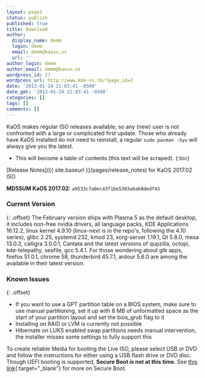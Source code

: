 ```yaml
---
layout: page2
status: publish
published: true
title: Download
author:
  display_name: demm
  login: demm
  email: demm@kaosx.us
  url: ''
author_login: demm
author_email: demm@kaosx.us
wordpress_id: 27
wordpress_url: http://www.kde-os.tk/?page_id=2
date: '2013-01-24 21:03:41 -0500'
date_gmt: '2013-01-24 21:03:41 -0500'
categories: []
tags: []
comments: []
---
```

KaOS makes regular ISO releases available, so any (new) user is not confronted with a large or complicated first update. Those who already have KaOS installed do not need to reinstall, a regular `sudo pacman -Syu` will always give you the latest.

* This will become a table of contents (this text will be scraped).
{:toc}

[Release Notes]({{ site.baseurl }}/pages/release_notes) for KaOS 2017.02 ISO

**MD5SUM KaOS 2017.02:**  `a9533c7a0ec43f1be5303a6ab8dedf43`

### Current Version
{: .offset}
The February version ships with Plasma 5 as the default desktop, it includes non-free nvidia drivers, all language packs, KDE Applications 16.12.2, linux kernel 4.9.10 (linux-next is in the repo's, following the 4.10 series), glibc 2.25, systemd 232, kmod 23, xorg-server 1.19.1, Qt 5.8.0, mesa 13.0.3, calligra 3.0.0.1, Cantata and the latest versions of qupzilla, octopi, kde-telepathy, seafile, gcc 5.4.1.
For those wondering about gtk apps, firefox 51.0.1, chrome 58, thunderbird 45.7.1, ardour 5.6.0 are among the available in their latest version.

### Known Issues
{: .offset}

* If you want to use a GPT partition table on a BIOS system, make sure to use manual partitioning, set it up with 8 MB of unformatted space as the start of your partition layout and set the bios_grub flag to it
* Installing on RAID or LVM is currently not possible
* Hibernate on LUKS enabled swap partitions needs manual intervention, the installer misses some settings to fully support this

To create reliable Media for booting the Live ISO, please select USB or DVD and follow the instructions for either using a USB flash drive or DVD disc.
Though UEFI booting is supported, **Secure Boot is not at this time**.  See [this link](https://rol.im/securegoldenkeyboot/){:target="_blank"} for more on Secure Boot.
